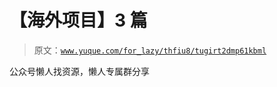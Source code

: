 # 【海外项目】3 篇

> 原文：[`www.yuque.com/for_lazy/thfiu8/tugirt2dmp61kbml`](https://www.yuque.com/for_lazy/thfiu8/tugirt2dmp61kbml)

<ne-p id="u57c8c454" data-lake-id="u57c8c454"><ne-text id="ub8054ced">公众号懒人找资源，懒人专属群分享</ne-text></ne-p>